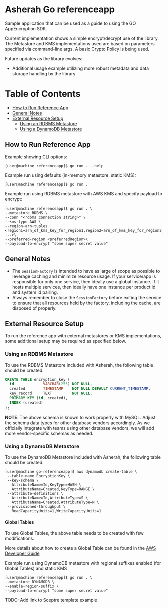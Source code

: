 # Asherah Go referenceapp

Sample application that can be used as a guide to using the GO AppEncryption SDK.

Current implementation shows a simple encrypt/decrypt use of the library. The Metastore and KMS implementations used are
based on parameters specified via command-line args. A basic Crypto Policy is being used.

Future updates as the library evolves:

- Additional usage example utilizing more robust metadata and data storage handling by the library

Table of Contents
=================

  * [How to Run Reference App](#how-to-run-reference-app)
  * [General Notes](#general-notes)
  * [External Resource Setup](#external-resource-setup)
    * [Using an RDBMS Metastore](#using-an-rdbms-metastore)
    * [Using a DynamoDB Metastore](#using-a-dynamodb-metastore)

## How to Run Reference App

Example showing CLI options:

```console
[user@machine referenceapp]$ go run . --help
```

Example run using defaults (in-memory metastore, static KMS):

```console
[user@machine referenceapp]$ go run .
 ```

Example run using RDBMS metastore with AWS KMS and specify payload to encrypt:

```console
[user@machine referenceapp]$ go run . \
--metastore RDBMS \
--conn "<rdbms connection string>" \
--kms-type AWS \
--region-arn-tuples <region1=arn_of_kms_key_for_region1,region2=arn_of_kms_key_for_region2, ...>\
--preferred-region <preferredRegion>\
--payload-to-encrypt "some super secret value"
 ```

## General Notes

- The `SessionFactory` is intended to have as large of scope as possible to leverage caching and minimize resource
usage. If your service/app is responsible for only one service, then ideally use a global instance. If it hosts multiple
services, then ideally have one instance per product id and system id pairing.
- Always remember to close the `SessionFactory` before exiting the service to ensure that all resources held by the
factory, including the cache, are disposed of properly.


## External Resource Setup
To run the reference app with external metastores or KMS implementations, some additional setup may be required as
specified below.

### Using an RDBMS Metastore

To use the RDBMS Metastore included with Asherah, the following table should be created:

``` sql
CREATE TABLE encryption_key (
  id             VARCHAR(255) NOT NULL,
  created        TIMESTAMP    NOT NULL DEFAULT CURRENT_TIMESTAMP,
  key_record     TEXT         NOT NULL,
  PRIMARY KEY (id, created),
  INDEX (created)
);

```
**NOTE**: The above schema is known to work properly with MySQL. Adjust the schema data types for other database vendors
accordingly. As we officially integrate with teams using other database vendors, we will add more vendor-specific 
schemas as needed.

### Using a DynamoDB Metastore
To use the DynamoDB Metastore included with Asherah, the following table should be created:

``` console
[user@machine go-referenceapp]$ aws dynamodb create-table \
 --table-name EncryptionKey \
 --key-schema \
   AttributeName=Id,KeyType=HASH \
   AttributeName=Created,KeyType=RANGE \
 --attribute-definitions \
   AttributeName=Id,AttributeType=S \
   AttributeName=Created,AttributeType=N \
 --provisioned-throughput \
   ReadCapacityUnits=1,WriteCapacityUnits=1
```

#### Global Tables

To use Global Tables, the above table needs to be created with few modifications.

More details about how to create a Global Table can be found in the [AWS Developer Guide](https://docs.aws.amazon.com/amazondynamodb/latest/developerguide/globaltables.tutorial.html)

Example run using DynamoDB metastore with regional suffixes enabled (for Global Tables) and static KMS

```console
[user@machine referenceapp]$ go run . \
--metastore DYNAMODB \
--enable-region-suffix \
--payload-to-encrypt "some super secret value"
 ```

TODO: Add link to Sceptre template example  
